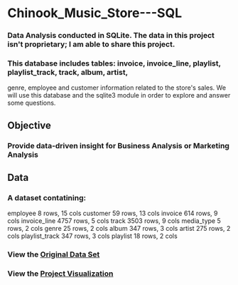 # Chinook_Music_Store---SQL
### Data Analysis conducted in SQLite. The data in this project isn't proprietary; I am able to share this project.

### This database includes tables: invoice, invoice_line, playlist, playlist_track, track, album, artist,
genre, employee and customer information related to the store's sales. We will use this
database and the sqlite3 module in order to explore and answer some questions.

## Objective
### Provide data-driven insight for Business Analysis or Marketing Analysis

## Data
### A dataset contatining:
employee 8 rows, 15 cols
customer 59 rows, 13 cols
invoice 614 rows, 9 cols
invoice_line 4757 rows, 5 cols
track 3503 rows, 9 cols
media_type 5 rows, 2 cols
genre 25 rows, 2 cols
album 347 rows, 3 cols
artist 275 rows, 2 cols
playlist_track 347 rows, 3 cols
playlist 18 rows, 2 cols

### View the [Original Data Set](https://www.kaggle.com/datasets/samaxtech/chinook-music-store-data/code?resource=download)

### View the [Project Visualization](https://public.tableau.com/views/ChinookMusicStoreAnalysis/Dashboard1?:language=en-US&:display_count=n&:origin=viz_share_link)
